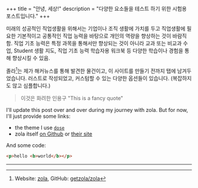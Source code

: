 +++
title = "안녕, 세상!"
description = "다양한 요소들을 테스트 하기 위한 시험용 포스트입니다."
+++

미래의 성공적인 직업생활을 위해서는 기업이나 조직 생활에 가치를 두고 직업생활에 필요한 기본적이고 공통적인 직업 능력을 바탕으로 개인의 역량을 향상하는 것이 바람직함. 직업 기초 능력은 특정 과목을 통해서만 향상되는 것이 아니라 교과 또는 비교과 수업, Student 생활 지도, 직업 기초 능력 학습자용 워크북 등 다양한 학습이나 경험을 통해 향상시킬 수 있음.

졸라[^zolawebsite]는 제가 해커뉴스를 통해 발견한 물건이고, 이 사이트를 만들기 전까지 탭에 남겨두었습니다. 러스트로 작성되었고, 커스텀할 수 있는 다양한 옵션들이 있습니다. (복잡하지도 않고 심플합니다.)

> 이것은 화려한 인용구 "This is a fancy quote"

I'll update this post over and over during my journey with zola. But for now, I'll just provide some links:

- the theme I use [`dose`](https://github.com/oltd/dose)
- zola itself [on Github](https://github.com/getzola/zola) or [their site](https://www.getzola.org/)

And some code:

```html
<p>hello <b>world</b></p>
```

---

[^zolawebsite]: Website: [zola](https://getzola.org), GitHub: [getzola/zola](https://github.com/getzola/zola)
